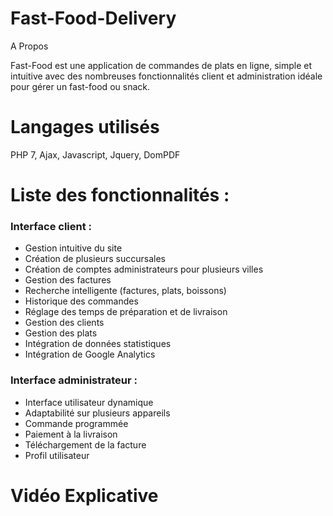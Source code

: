 # Fast-Food-Delivery
A Propos

Fast-Food est une application de commandes de plats en ligne, simple et intuitive avec des nombreuses fonctionnalités client et administration idéale pour gérer un fast-food ou snack.

# Langages utilisés
PHP 7, Ajax, Javascript, Jquery, DomPDF

# Liste des fonctionnalités :
### Interface client :

- Gestion intuitive du site
- Création de plusieurs succursales
- Création de comptes administrateurs pour plusieurs villes
- Gestion des factures
- Recherche intelligente (factures, plats, boissons)
- Historique des commandes
- Réglage des temps de préparation et de livraison
- Gestion des clients
- Gestion des plats
- Intégration de données statistiques
- Intégration de Google Analytics

### Interface administrateur :

- Interface utilisateur dynamique
- Adaptabilité sur plusieurs appareils
- Commande programmée
- Paiement à la livraison
- Téléchargement de la facture
- Profil utilisateur

# Vidéo Explicative
